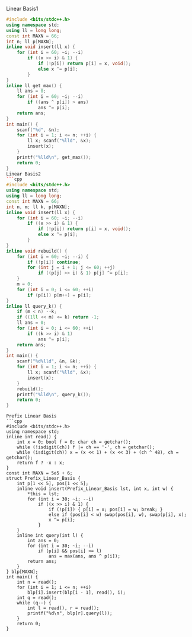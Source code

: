 Linear Basis1
```cpp
#include <bits/stdc++.h>
using namespace std;
using ll = long long;
const int MAXN = 66;
int n; ll p[MAXN];
inline void insert(ll x) {
	for (int i = 60; ~i; --i)
		if ((x >> i) & 1) {
			if (!p[i]) return p[i] = x, void();
			else x ^= p[i];
		}
}
inline ll get_max() {
	ll ans = 0;
	for (int i = 60; ~i; --i)
		if ((ans ^ p[i]) > ans)
			ans ^= p[i];
	return ans;
}
int main() {
	scanf("%d", &n);
	for (int i = 1; i <= n; ++i) {
		ll x; scanf("%lld", &x);
		insert(x);
	}
	printf("%lld\n", get_max());
	return 0;
}
Linear Basis2
```cpp
#include <bits/stdc++.h>
using namespace std;
using ll = long long;
const int MAXN = 66;
int n, m; ll k, p[MAXN];
inline void insert(ll x) {
	for (int i = 60; ~i; --i)
		if ((x >> i) & 1) {
			if (!p[i]) return p[i] = x, void();
			else x ^= p[i];
		}
}
inline void rebuild() {
	for (int i = 60; ~i; --i) {
		if (!p[i]) continue;
		for (int j = i + 1; j <= 60; ++j)
			if ((p[j] >> i) & 1) p[j] ^= p[i];
	}
	m = 0;
	for (int i = 0; i <= 60; ++i)
		if (p[i]) p[m++] = p[i];
}
inline ll query_k() {
	if (m < n) --k;
	if ((1ll << m) <= k) return -1;
	ll ans = 0;
	for (int i = 0; i <= 60; ++i)
		if ((k >> i) & 1)
			ans ^= p[i];
	return ans;
}
int main() {
	scanf("%d%lld", &n, &k);
	for (int i = 1; i <= n; ++i) {
		ll x; scanf("%lld", &x);
		insert(x);
	}
	rebuild();
	printf("%lld\n", query_k());
	return 0;
}
```
```
Prefix Linear Basis
```cpp
#include <bits/stdc++.h>
using namespace std;
inline int read() {
	int x = 0; bool f = 0; char ch = getchar();
	while (!isdigit(ch)) f |= ch == '-', ch = getchar();
	while (isdigit(ch)) x = (x << 1) + (x << 3) + (ch ^ 48), ch = getchar();
	return f ? -x : x;
}
const int MAXN = 5e5 + 6;
struct Prefix_Linear_Basis {
	int p[1 << 5], pos[1 << 5];
	inline void insert(Prefix_Linear_Basis lst, int x, int w) {
		*this = lst;
		for (int i = 30; ~i; --i)
			if ((x >> i) & 1) {
				if (!p[i]) { p[i] = x; pos[i] = w; break; }
				else if (pos[i] < w) swap(pos[i], w), swap(p[i], x);
				x ^= p[i];
			}
	}
	inline int query(int l) {
		int ans = 0;
		for (int i = 30; ~i; --i)
			if (p[i] && pos[i] >= l)
				ans = max(ans, ans ^ p[i]);
		return ans;
	}
} blp[MAXN];
int main() {
	int n = read();
	for (int i = 1; i <= n; ++i)
		blp[i].insert(blp[i - 1], read(), i);
	int q = read();
	while (q--) {
		int l = read(), r = read();
		printf("%d\n", blp[r].query(l));
	}
	return 0;
}
```

